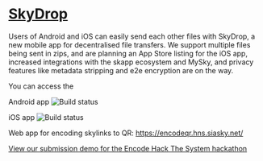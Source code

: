 # [SkyDrop](http://app.encodeqr.hns.to/)


Users of Android and iOS can easily send each other files with SkyDrop, a new mobile app for decentralised file transfers. We support multiple files being sent in zips, and are planning an App Store listing for the iOS app, increased integrations with the skapp ecosystem and MySky, and privacy features like metadata stripping and e2e encryption are on the way.

You can access the 

Android app ![Build status](https://build.appcenter.ms/v0.1/apps/1cd210b4-00be-4c63-a322-2afc2db6b603/branches/main/badge)
  
iOS app ![Build status](https://build.appcenter.ms/v0.1/apps/7d69bbc9-723d-4bb1-b62f-4c2890c8ab45/branches/main/badge)

Web app for encoding skylinks to QR: https://encodeqr.hns.siasky.net/


[View our submission demo for the Encode Hack The System hackathon](https://skygallery.hns.siasky.net/#/a/AABHY16W-Jz4QGrJi78EDjraaPla1mC8VjpliZPKW_948Q)
